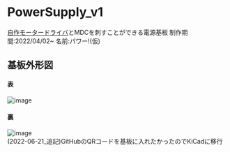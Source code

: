 # PowerSupply_v1
[自作モータードライバ](https://github.com/Issaimaru/MoterDriver_v1)とMDCを刺すことができる電源基板 制作期間:2022/04/02~ 名前:パワー!(仮)

## 基板外形図
#### 表
![image](https://user-images.githubusercontent.com/80198387/175341575-98449f18-78f5-4ff7-93c1-70e6229af2ca.png)<br>
#### 裏
![image](https://user-images.githubusercontent.com/80198387/175341750-3d81d61b-4435-4e29-809e-2f7eab348755.png)<br>
(2022-06-21_追記)GitHubのQRコードを基板に入れたかったのでKiCadに移行
